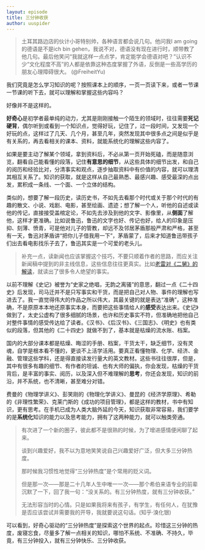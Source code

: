 ```yaml
---
layout: episode
title: 三分钟收获
author: uuspider
---
```

>土耳其路边店的伙计小哥特别帅，各种语言都会说几句。他问我I am going的德语是不是ich bin gehen，我说不对，德语没有现在进行时，顺带教了他几句。最后他笑问“我就这样一点点学，肯定能学会德语对吧？”认识不少“文化程度不高”的人都是依靠这种态度掌握了外语，反倒是一些高学历的朋友心理障碍很大。 (@FreiheitYu)

我们究竟是怎么学习知识的呢？按照课本上的顺序，一页一页读下来，或者一节课一节课的听下去，就可以理解和掌握这些内容吗？

好像并不是这样的。

**好奇心**是初学者最单纯的动力，尤其是刚刚接触一个陌生的领域时，往往需要**死记硬背**，偶尔听到或看到一个知识点，觉得好玩，记住了，过一段时间，又发现一个好玩的点，这样过了几天、几个月，甚至几年，突然发现其中很多点之间是似乎是有关系的，再去看相关的课本、资料，就能系统化的理解这些内容了。

如果是要主动了解某个领域，拿到资料后，不必从第一页开始死磕，而是随意浏览，翻看自己能看懂的段落，记住**有意思的细节**，从这些具体的细节出发，和自己的阅历和经验比对，分清事实和观点，逐步抽取资料中有价值的内容，就可以理清其相互关系了。知识的获取，就是这样从自己最熟悉、最感兴趣、感受最深的点出发，累积成一条线、一个面、一个立体的结构。

类似的，想要了解一段历史，读历史书，不如先去看那个时代或关于那个时代的有趣的散文、小说、戏剧、电影，甚至绘画、遗迹；想了解一个人，听他的自述或读他的传记，直接接受盖棺定论，不如先去涉及到他的文字、影像里，从**侧面**了解他，这样才更准确。比如说鲁迅，鲁迅的文字也好、传记也好，给人的印象是压抑、刻薄、愤青，可是他对儿子的管教，却远不及邻居茅盾那般严肃和严格，甚至有一天，鲁迅对茅盾讲“把你儿子借我用一下”，茅盾蒙了，后来才知道鲁迅带孩子们出去看电影找乐子去了，鲁迅其实是一个可爱的老头儿。

>补充一点，读新闻也应该掌握这个技巧，不要只顺着作者的思路，而应关注新闻稿中提到的非主线信息，这些信息往往更真实。比如[老雷对《二舅》的解读][ref01]，就读出了很多令人绝望的事实。

以前不理解《史记》被誉为“史家之绝唱，无韵之离骚”的意思，翻过一点《二十四史》后发现，司马迁并不是只写事实和干货，而是把自己对人物、事件的理解也写进去了。我一直觉得伟大的作品之所以伟大，其最关键的就是表达“准确”，这种准确，不是原原本本地还原事实本身，而要把这些事情给人的**感受**表达出来。《史记》做到了，太史公虚构了很多细腻的场景，也许和历史事实不符，但准确地把他自己对整件事情的感受传达给了读者。《汉书》、《后汉书》、《三国志》、《明史》也有类似的段落，但其他的《二十四史》就做不到了，基本就是枯燥的流水账、档案。

国内的大部分课本都是枯燥、晦涩的手册、档案，干货太干，缺乏细节，没有灵魂，自学是根本看不懂的，更谈不上活学活用。要真正看懂物理、化学、经济、金融、管理这些学科，还是得直接读发行量大的英文教材。这些书往往很厚，但是，其中有很多有趣的细节、有作者的坦诚、也有大师的偏执，你会发现，枯燥的干货背后，是丰富的事实、阅历，以及深入但不难理解的**思考**，你还会发现，知识的前沿，并不系统，也不清晰，甚至难分对错。

费曼的《物理学讲义》、彭笑刚的《物理化学讲义》、曼昆的《经济学原理》、希勒的《非理性繁荣》、克莱门斯的《成功的项目管理》，都是这样的教材，书中有知识，更有思考。在手机已成为人类大脑外延的今天，知识获取非常容易，我们要学的是**系统化**知识的能力以及思考能力，拥有了这两种能力，就可以触类旁通。

>有次进了一个新的圈子，彼此都不是很熟的时候，为了增进感情便闲聊了起来。
>
>谈到兴趣爱好，我不以为意地笑笑说自己兴趣爱好广泛，但大多三分钟热度。
>
>那时候我习惯性地觉得“三分钟热度”是个常用的贬义词。
>
>但是那一次——那是二十几年人生中唯一一次——那个希伯来语专业的前辈沉默了一下，回了我一句：“没关系的。有三分钟热度，就有三分钟收获。”
>
>无法形容当时的心情。只是如果我将来有孩子，有学生，有任何人，在犹豫是否应该尝试并需要我的开导，我就要说这句话。(知乎·溴化银)

可以看到，好奇心驱动的“三分钟热度”是探索这个世界的起点。珍惜这三分钟的热度，废寝忘食，尽量多了解一点相关的知识，哪怕不系统、不准确、不持久，毕竟，有三分钟投入，就有三分钟快乐、三分钟收获。

[ref01]:https://www.youtube.com/watch?v=IZ2WgERJ_IY
